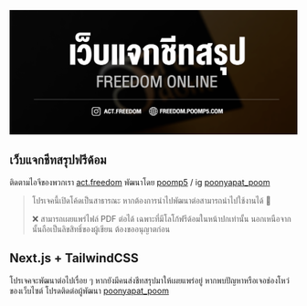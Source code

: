 ![[FREEDOM BANNER](https://raw.githubusercontent.com/poomp5/freedom/main/banner.png)](https://raw.githubusercontent.com/poomp5/freedom/main/banner.png)

## เว็บแจกชีทสรุปฟรีด้อม

ติดตามไอจีของพวกเรา [act.freedom](https://www.instagram.com/act.freedom)
พัฒนาโดย [poomp5](https://poomp5.com) / ig [poonyapat_poom](https://www.instagram.com/poonyapat_poom/)

> โปรเจคนี้เปิดโค้ดเป็นสาธารณะ หากต้องการนำไปพัฒนาต่อสามารถนำไปใช้งานได้ 🩷
>
> ❌ สามารถเผยแพร่ไฟล์ PDF ต่อได้ เฉพาะที่มีโลโก้ฟรีด้อมในหน้าปกเท่านั้น นอกเหนือจากนั้นถือเป็นลิขสิทธิ์ของผู้เขียน ต้องขออนุญาตก่อน

## Next.js + TailwindCSS
โปรเจคจะพัฒนาต่อไปเรื่อย ๆ หากยังมีคนส่งชีทสรุปมาให้เผยแพร่อยู่
หากพบปัญหาหรือเจอช่องโหว่ของเว็บไซต์ โปรดติดต่อผู้พัฒนา [poonyapat_poom](https://www.instagram.com/poonyapat_poom/)
